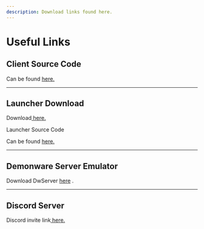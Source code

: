 ```yaml
---
description: Download links found here.
---
```


# Useful Links

## Client Source Code

Can be found [here.](https://github.com/project-bo4/shield-development/)

***

## Launcher Download

Download[ here.](https://cdn.discordapp.com/attachments/1163956866309697588/1197563311403843785/Project\_BO4\_Launcher\_Update\_1.0.13.1.zip?ex=65bbb8bf\&is=65a943bf\&hm=225b91487b1b4f71840d21496ee53e0d4365f9dc62a1cc31b971598cc958cf3a&)



Launcher Source Code

Can be found [here.](https://github.com/bodnjenie14/Project\_-bo4\_Launcher)

***

## Demonware Server Emulator

Download DwServer [here](https://cdn.discordapp.com/attachments/1163956866309697588/1170755715497988227/Bo4\_Deamonware\_Server\_Installer.msi?ex=65a4063a\&is=6591913a\&hm=b61c299d67c09cc565dd2397650749eb6af9718addc92f6144436ba0ac4f1e81&) .

***

## Discord Server

Discord invite link[ here.](https://discord.gg/AXECAzJJGU)
